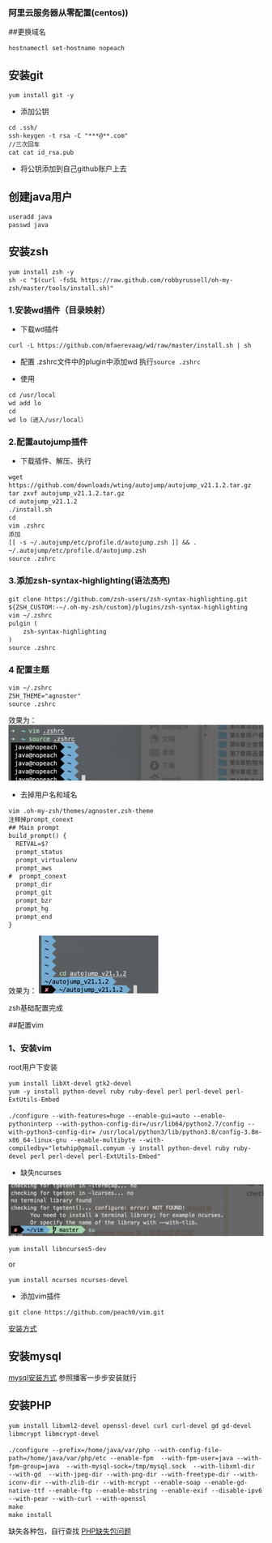 ### 阿里云服务器从零配置(centos))


##更换域名
```
hostnamectl set-hostname nopeach
```
## 安装git
```
yum install git -y
```
+ 添加公钥
```
cd .ssh/
ssh-keygen -t rsa -C "***@**.com"
//三次回车
cat cat id_rsa.pub
```
+ 将公钥添加到自己github账户上去

## 创建java用户
```
useradd java
passwd java
```

## 安装zsh
```
yum install zsh -y
sh -c "$(curl -fsSL https://raw.github.com/robbyrussell/oh-my-zsh/master/tools/install.sh)"
```
### 1.安装wd插件（目录映射）
+ 下载wd插件
```
curl -L https://github.com/mfaerevaag/wd/raw/master/install.sh | sh
```
+ 配置
 .zshrc文件中的plugin中添加wd
 执行`source .zshrc`   

+ 使用
```
cd /usr/local
wd add lo
cd
wd lo（进入/usr/local）
```

### 2.配置autojump插件
+ 下载插件、解压、执行
```
wget https://github.com/downloads/wting/autojump/autojump_v21.1.2.tar.gz
tar zxvf autojump_v21.1.2.tar.gz
cd autojump_v21.1.2
./install.sh
cd
vim .zshrc
添加
[[ -s ~/.autojump/etc/profile.d/autojump.zsh ]] && . ~/.autojump/etc/profile.d/autojump.zsh
source .zshrc
```

### 3.添加zsh-syntax-highlighting(语法高亮)
```
git clone https://github.com/zsh-users/zsh-syntax-highlighting.git ${ZSH_CUSTOM:-~/.oh-my-zsh/custom}/plugins/zsh-syntax-highlighting
vim ~/.zshrc
pulgin (
    zsh-syntax-highlighting
)
source .zshrc
```
### 4 配置主题
```
vim ~/.zshrc
ZSH_THEME="agnoster"
source .zshrc
```
效果为：
![agnoster1](./img/agnoster1.png)
+ 去掉用户名和域名
```
vim .oh-my-zsh/themes/agnoster.zsh-theme
注释掉prompt_conext
## Main prompt
build_prompt() {
  RETVAL=$?
  prompt_status
  prompt_virtualenv
  prompt_aws
#  prompt_conext
  prompt_dir
  prompt_git
  prompt_bzr
  prompt_hg
  prompt_end
}
```
效果为：
![agnoster2](./img/agnoster2.png)

zsh基础配置完成

##配置vim

### 1、安装vim
root用户下安装
```
yum install libXt-devel gtk2-devel
yum -y install python-devel ruby ruby-devel perl perl-devel perl-ExtUtils-Embed

./configure --with-features=huge --enable-gui=auto --enable-pythoninterp --with-python-config-dir=/usr/lib64/python2.7/config --with-python3-config-dir= /usr/local/python3/lib/python3.8/config-3.8m-x86_64-linux-gnu --enable-multibyte --with-compiledby="letwhip@gmail.comyum -y install python-devel ruby ruby-devel perl perl-devel perl-ExtUtils-Embed"
```
+ 缺失ncurses

![ncurses](./img/ncurses.png)

```
yum install libncurses5-dev
```
or

```
yum install ncurses ncurses-devel
```
+ 添加vim插件
```
git clone https://github.com/peach0/vim.git
```
[安装方式](https://github.com/peach0/vim)

## 安装mysql
[mysql安装方式](https://blog.csdn.net/qq_17776287/article/details/53536761)
参照播客一步步安装就行

## 安装PHP
```
yum install libxml2-devel openssl-devel curl curl-devel gd gd-devel libmcrypt libmcrypt-devel

./configure --prefix=/home/java/var/php --with-config-file-path=/home/java/var/php/etc --enable-fpm  --with-fpm-user=java --with-fpm-group=java  --with-mysql-sock=/tmp/mysql.sock  --with-libxml-dir  --with-gd  --with-jpeg-dir --with-png-dir --with-freetype-dir --with-iconv-dir --with-zlib-dir --with-mcrypt --enable-soap --enable-gd-native-ttf --enable-ftp --enable-mbstring --enable-exif --disable-ipv6 --with-pear --with-curl --with-openssl
make
make install
```
缺失各种包，自行查找
[PHP缺失包问题](https://blog.csdn.net/dodott/article/details/49664379)

